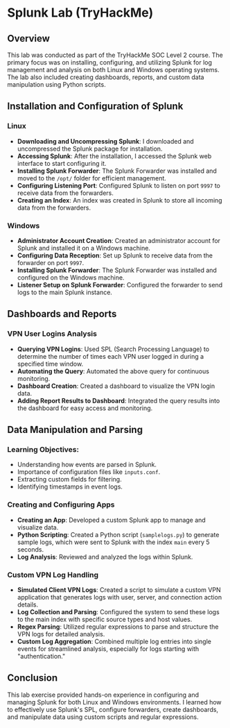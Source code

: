 # Splunk Lab (TryHackMe)

## Overview
This lab was conducted as part of the TryHackMe SOC Level 2 course. The primary focus was on installing, configuring, and utilizing Splunk for log management and analysis on both Linux and Windows operating systems. The lab also included creating dashboards, reports, and custom data manipulation using Python scripts.

## Installation and Configuration of Splunk

### Linux
- **Downloading and Uncompressing Splunk**: I downloaded and uncompressed the Splunk package for installation.
- **Accessing Splunk**: After the installation, I accessed the Splunk web interface to start configuring it.
- **Installing Splunk Forwarder**: The Splunk Forwarder was installed and moved to the `/opt/` folder for efficient management.
- **Configuring Listening Port**: Configured Splunk to listen on port `9997` to receive data from the forwarders.
- **Creating an Index**: An index was created in Splunk to store all incoming data from the forwarders.

### Windows
- **Administrator Account Creation**: Created an administrator account for Splunk and installed it on a Windows machine.
- **Configuring Data Reception**: Set up Splunk to receive data from the forwarder on port `9997`.
- **Installing Splunk Forwarder**: The Splunk Forwarder was installed and configured on the Windows machine.
- **Listener Setup on Splunk Forwarder**: Configured the forwarder to send logs to the main Splunk instance.

## Dashboards and Reports

### VPN User Logins Analysis
- **Querying VPN Logins**: Used SPL (Search Processing Language) to determine the number of times each VPN user logged in during a specified time window.
- **Automating the Query**: Automated the above query for continuous monitoring.
- **Dashboard Creation**: Created a dashboard to visualize the VPN login data.
- **Adding Report Results to Dashboard**: Integrated the query results into the dashboard for easy access and monitoring.

## Data Manipulation and Parsing

### Learning Objectives:
- Understanding how events are parsed in Splunk.
- Importance of configuration files like `inputs.conf`.
- Extracting custom fields for filtering.
- Identifying timestamps in event logs.

### Creating and Configuring Apps
- **Creating an App**: Developed a custom Splunk app to manage and visualize data.
- **Python Scripting**: Created a Python script (`samplelogs.py`) to generate sample logs, which were sent to Splunk with the index `main` every 5 seconds.
- **Log Analysis**: Reviewed and analyzed the logs within Splunk.

### Custom VPN Log Handling
- **Simulated Client VPN Logs**: Created a script to simulate a custom VPN application that generates logs with user, server, and connection action details.
- **Log Collection and Parsing**: Configured the system to send these logs to the main index with specific source types and host values.
- **Regex Parsing**: Utilized regular expressions to parse and structure the VPN logs for detailed analysis.
- **Custom Log Aggregation**: Combined multiple log entries into single events for streamlined analysis, especially for logs starting with "authentication."

## Conclusion
This lab exercise provided hands-on experience in configuring and managing Splunk for both Linux and Windows environments. I learned how to effectively use Splunk's SPL, configure forwarders, create dashboards, and manipulate data using custom scripts and regular expressions.

